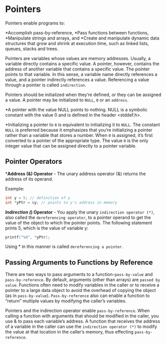 # Pointers

Pointers enable programs to:

*Accomplish pass-by-reference,
*Pass functions between functions,
*Manipulate strings and arrays, and
*Create and manipulate dynamic data structures that grow and shrink at execution time, such as linked lists, queues, stacks and trees.

Pointers are variables whose values are memory addresses. Usually, a variable directly contains a specific value. A pointer, however, contains the address of another variable that contains a specific value. The pointer points to that variable. In this sense, a variable name directly references a value, and a pointer indirectly references a value. Referencing a value through a pointer is called `indirection`.

Pointers should be initialized when they’re defined, or they can be assigned a value. A pointer may be initialized to `NULL`, `0` or an `address`.

*A pointer with the value NULL points to nothing. NULL is a symbolic constant
with the value 0 and is defined in the header <stddef.h>.

*Initializing a pointer to `0` is equivalent to initializing it to `NULL`. The constant `NULL` is preferred because it emphasizes that you’re initializing a pointer rather than a variable that stores a number. When `0` is assigned, it’s first converted to a pointer of the appropriate type. The value `0` is the only integer value that can be assigned directly to a pointer variable.

## Pointer Operators

***Address (&) Operator** - The unary address operator (&) returns the address of its operand.

Example:

```c
int y = 5; // definition of y
int *yPtr = &y; // points to y's address in memory
```

***Indirection (*) Operator** - You apply the unary `indirection operator (*)`, also called the `dereferencing operator`, to a pointer operand to get the value of the object to which the pointer points. The following statement prints 5, which is the value of variable y:

```c
printf("%d", *yPtr);
```

Using * in this manner is called `dereferencing a pointer`.

## Passing Arguments to Functions by Reference

There are two ways to pass arguments to a function-`pass-by-value` and `pass-by-reference`. By default, arguments (other than arrays) are `passed by value`. Functions often need to modify variables in the caller or to receive a pointer to a large data object to avoid the overhead of copying the object (as in `pass-by-value`). `Pass-by-reference` also can enable a function to “return” multiple values by modifying the caller’s variables.

Pointers and the indirection operator enable `pass-by-reference`. When calling a function with arguments that should be modified in the caller, you use & to pass each variable’s address. A function that receives the address of a variable in the caller can use the `indirection operator (*)` to modify the value at that location in the caller’s memory, thus effecting `pass-by-reference`.



















